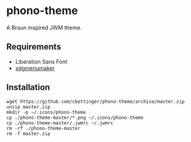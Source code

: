 # phono-theme
A Braun inspired JWM theme.

## Requirements
* Liberation Sans Font
* [xdgmenumaker](https://github.com/gapan/xdgmenumaker)

## Installation
```
wget https://github.com/cbettinger/phono-theme/archive/master.zip
unzip master.zip
mkdir -p ~/.icons/phono-theme
cp ./phono-theme-master/*.png ~/.icons/phono-theme
cp ./phono-theme-master/.jwmrc ~/.jwmrc
rm -rf ./phono-theme-master
rm -f master.zip
```